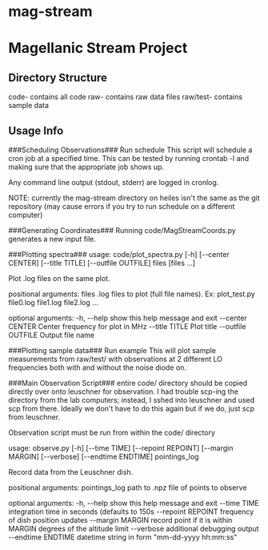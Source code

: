 mag-stream
==========

Magellanic Stream Project
==========

Directory Structure
----------
code- contains all code
raw- contains raw data files
raw/test- contains sample data

Usage Info
----------
###Scheduling Observations###
Run schedule
This script will schedule a cron job at a specified time.
This can be tested by running crontab -l and making sure that the appropriate
job shows up.

Any command line output (stdout, stderr) are logged in cronlog.

NOTE: currently the mag-stream directory on heiles isn't the same as the git
repository (may cause errors if you try to run schedule on a different
computer)

###Generating Coordinates###
Running code/MagStreamCoords.py generates a new input file.

###Plotting spectra###
usage: code/plot_spectra.py [-h] [--center CENTER] [--title TITLE]
                       [--outfile OUTFILE]
                       files [files ...]

Plot .log files on the same plot.

positional arguments:
  files              .log files to plot (full file names). Ex: plot_test.py
                     file0.log file1.log file2.log ...

optional arguments:
  -h, --help         show this help message and exit
  --center CENTER    Center frequency for plot in MHz
  --title TITLE      Plot title
  --outfile OUTFILE  Output file name


###Plotting sample data###
Run example
This will plot sample measurements from raw/test/ with observations at 2 different LO frequencies both with and without the noise diode on.

###Main Observation Script###
entire code/ directory should be copied directly over onto leuschner for observation.
I had trouble scp-ing the directory from the lab computers;
instead, I sshed into leuschner and used scp from there. Ideally we don't have to do this again but if we do, just scp from leuschner.

Observation script must be run from within the code/ directory

usage: observe.py [-h] [--time TIME] [--repoint REPOINT] [--margin MARGIN]
                  [--verbose] [--endtime ENDTIME]
                  pointings_log

Record data from the Leuschner dish.

positional arguments:
  pointings_log      path to .npz file of points to observe

optional arguments:
  -h, --help         show this help message and exit
  --time TIME        integration time in seconds (defaults to 150s
  --repoint REPOINT  frequency of dish position updates
  --margin MARGIN    record point if it is within MARGIN degrees of the
                     altitude limit
  --verbose          additional debugging output
  --endtime ENDTIME  datetime string in form "mm-dd-yyyy hh:mm:ss"

